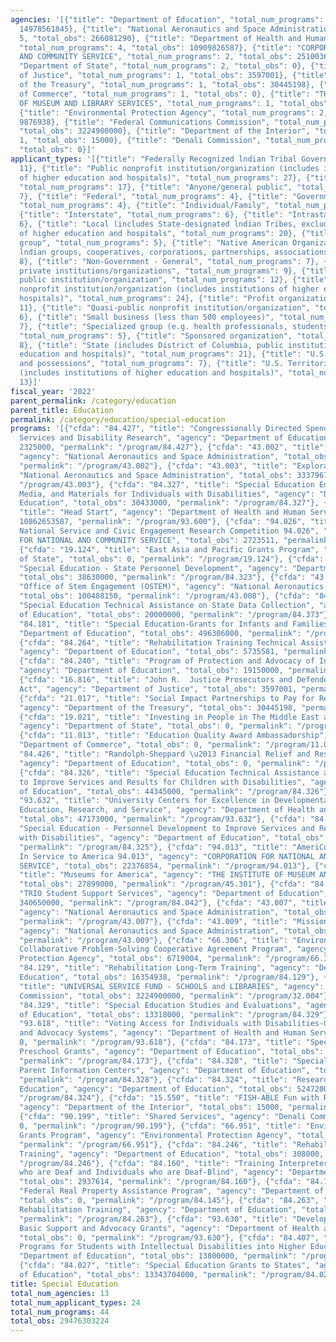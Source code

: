 ```yaml
---
agencies: '[{"title": "Department of Education", "total_num_programs": 22, "total_obs":
  14978561845}, {"title": "National Aeronautics and Space Administration", "total_num_programs":
  5, "total_obs": 266081290}, {"title": "Department of Health and Human Services",
  "total_num_programs": 4, "total_obs": 10909826587}, {"title": "CORPORATION FOR NATIONAL
  AND COMMUNITY SERVICE", "total_num_programs": 2, "total_obs": 25100365}, {"title":
  "Department of State", "total_num_programs": 2, "total_obs": 0}, {"title": "Department
  of Justice", "total_num_programs": 1, "total_obs": 3597001}, {"title": "Department
  of the Treasury", "total_num_programs": 1, "total_obs": 30445198}, {"title": "Department
  of Commerce", "total_num_programs": 1, "total_obs": 0}, {"title": "THE INSTITUTE
  OF MUSEUM AND LIBRARY SERVICES", "total_num_programs": 1, "total_obs": 27899000},
  {"title": "Environmental Protection Agency", "total_num_programs": 2, "total_obs":
  9876938}, {"title": "Federal Communications Commission", "total_num_programs": 1,
  "total_obs": 3224900000}, {"title": "Department of the Interior", "total_num_programs":
  1, "total_obs": 15000}, {"title": "Denali Commission", "total_num_programs": 1,
  "total_obs": 0}]'
applicant_types: '[{"title": "Federally Recognized lndian Tribal Governments", "total_num_programs":
  11}, {"title": "Public nonprofit institution/organization (includes institutions
  of higher education and hospitals)", "total_num_programs": 27}, {"title": "State",
  "total_num_programs": 17}, {"title": "Anyone/general public", "total_num_programs":
  7}, {"title": "Federal", "total_num_programs": 4}, {"title": "Government - General",
  "total_num_programs": 4}, {"title": "Individual/Family", "total_num_programs": 4},
  {"title": "Interstate", "total_num_programs": 6}, {"title": "Intrastate", "total_num_programs":
  6}, {"title": "Local (includes State-designated lndian Tribes, excludes institutions
  of higher education and hospitals", "total_num_programs": 20}, {"title": "Minority
  group", "total_num_programs": 5}, {"title": "Native American Organizations (includes
  lndian groups, cooperatives, corporations, partnerships, associations)", "total_num_programs":
  8}, {"title": "Non-Government - General", "total_num_programs": 7}, {"title": "Other
  private institutions/organizations", "total_num_programs": 9}, {"title": "Other
  public institution/organization", "total_num_programs": 12}, {"title": "Private
  nonprofit institution/organization (includes institutions of higher education and
  hospitals)", "total_num_programs": 24}, {"title": "Profit organization", "total_num_programs":
  11}, {"title": "Quasi-public nonprofit institution/organization", "total_num_programs":
  6}, {"title": "Small business (less than 500 employees)", "total_num_programs":
  7}, {"title": "Specialized group (e.g. health professionals, students, veterans)",
  "total_num_programs": 5}, {"title": "Sponsored organization", "total_num_programs":
  8}, {"title": "State (includes District of Columbia, public institutions of higher
  education and hospitals)", "total_num_programs": 21}, {"title": "U.S. Territories
  and possessions", "total_num_programs": 7}, {"title": "U.S. Territories and possessions
  (includes institutions of higher education and hospitals)", "total_num_programs":
  13}]'
fiscal_year: '2022'
parent_permalink: /category/education
parent_title: Education
permalink: /category/education/special-education
programs: '[{"cfda": "84.427", "title": "Congressionally Directed Spending\u2014Rehabilitation
  Services and Disability Research", "agency": "Department of Education", "total_obs":
  2325000, "permalink": "/program/84.427"}, {"cfda": "43.002", "title": "Aeronautics",
  "agency": "National Aeronautics and Space Administration", "total_obs": 69771170,
  "permalink": "/program/43.002"}, {"cfda": "43.003", "title": "Exploration", "agency":
  "National Aeronautics and Space Administration", "total_obs": 33379671, "permalink":
  "/program/43.003"}, {"cfda": "84.327", "title": "Special Education Educational Technology
  Media, and Materials for Individuals with Disabilities", "agency": "Department of
  Education", "total_obs": 30433000, "permalink": "/program/84.327"}, {"cfda": "93.600",
  "title": "Head Start", "agency": "Department of Health and Human Services", "total_obs":
  10862653587, "permalink": "/program/93.600"}, {"cfda": "94.026", "title": "AmeriCorps
  National Service and Civic Engagement Research Competition 94.026", "agency": "CORPORATION
  FOR NATIONAL AND COMMUNITY SERVICE", "total_obs": 2723511, "permalink": "/program/94.026"},
  {"cfda": "19.124", "title": "East Asia and Pacific Grants Program", "agency": "Department
  of State", "total_obs": 0, "permalink": "/program/19.124"}, {"cfda": "84.323", "title":
  "Special Education - State Personnel Development", "agency": "Department of Education",
  "total_obs": 38630000, "permalink": "/program/84.323"}, {"cfda": "43.008", "title":
  "Office of Stem Engagement (OSTEM)", "agency": "National Aeronautics and Space Administration",
  "total_obs": 100488150, "permalink": "/program/43.008"}, {"cfda": "84.373", "title":
  "Special Education Technical Assistance on State Data Collection", "agency": "Department
  of Education", "total_obs": 20000000, "permalink": "/program/84.373"}, {"cfda":
  "84.181", "title": "Special Education-Grants for Infants and Families", "agency":
  "Department of Education", "total_obs": 496306000, "permalink": "/program/84.181"},
  {"cfda": "84.264", "title": "Rehabilitation Training Technical Assistance Centers",
  "agency": "Department of Education", "total_obs": 5735581, "permalink": "/program/84.264"},
  {"cfda": "84.240", "title": "Program of Protection and Advocacy of Individual Rights",
  "agency": "Department of Education", "total_obs": 19150000, "permalink": "/program/84.240"},
  {"cfda": "16.816", "title": "John R.  Justice Prosecutors and Defenders Incentive
  Act", "agency": "Department of Justice", "total_obs": 3597001, "permalink": "/program/16.816"},
  {"cfda": "21.017", "title": "Social Impact Partnerships to Pay for Results Act (SIPPRA)",
  "agency": "Department of the Treasury", "total_obs": 30445198, "permalink": "/program/21.017"},
  {"cfda": "19.021", "title": "Investing in People in The Middle East and North Africa",
  "agency": "Department of State", "total_obs": 0, "permalink": "/program/19.021"},
  {"cfda": "11.013", "title": "Education Quality Award Ambassadorship", "agency":
  "Department of Commerce", "total_obs": 0, "permalink": "/program/11.013"}, {"cfda":
  "84.426", "title": "Randolph-Sheppard \u2013 Financial Relief and Restoration Payments",
  "agency": "Department of Education", "total_obs": 0, "permalink": "/program/84.426"},
  {"cfda": "84.326", "title": "Special Education Technical Assistance and Dissemination
  to Improve Services and Results for Children with Disabilities", "agency": "Department
  of Education", "total_obs": 44345000, "permalink": "/program/84.326"}, {"cfda":
  "93.632", "title": "University Centers for Excellence in Developmental Disabilities
  Education, Research, and Service", "agency": "Department of Health and Human Services",
  "total_obs": 47173000, "permalink": "/program/93.632"}, {"cfda": "84.325", "title":
  "Special Education - Personnel Development to Improve Services and Results for Children
  with Disabilities", "agency": "Department of Education", "total_obs": 95000000,
  "permalink": "/program/84.325"}, {"cfda": "94.013", "title": "AmeriCorps Volunteers
  In Service to America 94.013", "agency": "CORPORATION FOR NATIONAL AND COMMUNITY
  SERVICE", "total_obs": 22376854, "permalink": "/program/94.013"}, {"cfda": "45.301",
  "title": "Museums for America", "agency": "THE INSTITUTE OF MUSEUM AND LIBRARY SERVICES",
  "total_obs": 27899000, "permalink": "/program/45.301"}, {"cfda": "84.042", "title":
  "TRIO Student Support Services", "agency": "Department of Education", "total_obs":
  340650000, "permalink": "/program/84.042"}, {"cfda": "43.007", "title": "Space Operations",
  "agency": "National Aeronautics and Space Administration", "total_obs": 40253621,
  "permalink": "/program/43.007"}, {"cfda": "43.009", "title": "Mission Support",
  "agency": "National Aeronautics and Space Administration", "total_obs": 22188676,
  "permalink": "/program/43.009"}, {"cfda": "66.306", "title": "Environmental Justice
  Collaborative Problem-Solving Cooperative Agreement Program", "agency": "Environmental
  Protection Agency", "total_obs": 6719004, "permalink": "/program/66.306"}, {"cfda":
  "84.129", "title": "Rehabilitation Long-Term Training", "agency": "Department of
  Education", "total_obs": 16354938, "permalink": "/program/84.129"}, {"cfda": "32.004",
  "title": "UNIVERSAL SERVICE FUND - SCHOOLS and LIBRARIES", "agency": "Federal Communications
  Commission", "total_obs": 3224900000, "permalink": "/program/32.004"}, {"cfda":
  "84.329", "title": "Special Education Studies and Evaluations", "agency": "Department
  of Education", "total_obs": 13318000, "permalink": "/program/84.329"}, {"cfda":
  "93.618", "title": "Voting Access for Individuals with Disabilities-Grants for Protection
  and Advocacy Systems", "agency": "Department of Health and Human Services", "total_obs":
  0, "permalink": "/program/93.618"}, {"cfda": "84.173", "title": "Special Education
  Preschool Grants", "agency": "Department of Education", "total_obs": 409549000,
  "permalink": "/program/84.173"}, {"cfda": "84.328", "title": "Special Education
  Parent Information Centers", "agency": "Department of Education", "total_obs": 30152000,
  "permalink": "/program/84.328"}, {"cfda": "84.324", "title": "Research in Special
  Education", "agency": "Department of Education", "total_obs": 52472000, "permalink":
  "/program/84.324"}, {"cfda": "15.550", "title": "FISH-ABLE Fun with Reclamation",
  "agency": "Department of the Interior", "total_obs": 15000, "permalink": "/program/15.550"},
  {"cfda": "90.199", "title": "Shared Services", "agency": "Denali Commission", "total_obs":
  0, "permalink": "/program/90.199"}, {"cfda": "66.951", "title": "Environmental Education
  Grants Program", "agency": "Environmental Protection Agency", "total_obs": 3157934,
  "permalink": "/program/66.951"}, {"cfda": "84.246", "title": "Rehabilitation Short-Term
  Training", "agency": "Department of Education", "total_obs": 308000, "permalink":
  "/program/84.246"}, {"cfda": "84.160", "title": "Training Interpreters for Individuals
  who are Deaf and Individuals who are Deaf-Blind", "agency": "Department of Education",
  "total_obs": 2937614, "permalink": "/program/84.160"}, {"cfda": "84.145", "title":
  "Federal Real Property Assistance Program", "agency": "Department of Education",
  "total_obs": 0, "permalink": "/program/84.145"}, {"cfda": "84.263", "title": "Innovative
  Rehabilitation Training", "agency": "Department of Education", "total_obs": 3391712,
  "permalink": "/program/84.263"}, {"cfda": "93.630", "title": "Developmental Disabilities
  Basic Support and Advocacy Grants", "agency": "Department of Health and Human Services",
  "total_obs": 0, "permalink": "/program/93.630"}, {"cfda": "84.407", "title": "Transition
  Programs for Students with Intellectual Disabilities into Higher Education", "agency":
  "Department of Education", "total_obs": 13800000, "permalink": "/program/84.407"},
  {"cfda": "84.027", "title": "Special Education Grants to States", "agency": "Department
  of Education", "total_obs": 13343704000, "permalink": "/program/84.027"}]'
title: Special Education
total_num_agencies: 13
total_num_applicant_types: 24
total_num_programs: 44
total_obs: 29476303224
---
```


